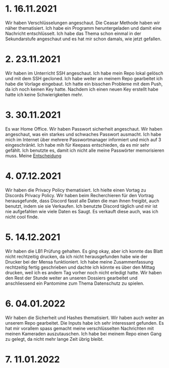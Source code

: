 # 1. 16.11.2021

Wir haben Verschlüsselungen angeschaut. Die Ceasar Methode haben wir näher thematisiert. Ich habe ein Programm heruntergeladen und damit eine Nachricht entschlüsselt. Ich habe das Thema schon einmal in der Sekundarstufe angeschaut und es hat mir schon damals, wie jetzt gefallen.

# 2. 23.11.2021

Wir haben im Unterricht SSH angeschaut. Ich habe mein Repo lokal gelösch und mit dem SSH gecloned. Ich habe weiter an meinem Repo gearbeitet ich habe die Vorlage eingebaut. Ich hatte ein bisschen Probleme mit dem Push, da ich noch keinen Key hatte. Nachdem ich einen neuen Key erstellt habe hatte ich keine Schwierigkeiten mehr.

# 3. 30.11.2021

Es war Home Office. Wir haben Passwort sicherheit angeschaut. Wir haben angeschaut, was ein starkes und schwaches Passwort ausmacht. Ich habe mich im Internet über mehrere Passwortmanager informiert und mich auf 3 eingeschränkt. Ich habe mih für Keepass entschieden, da es mir sehr gefählt. Ich benutzte es, damit ich nicht alle meine Passwörter memorisieren muss. Meine [Entscheidung](/03_Passwortverwaltung/)

# 4. 07.12.2021

Wir haben die Privacy Policy thematisiert. Ich hielte einen Vortag zu Discords Privacy Policy. Wir haben beim Recherchieren für den Vortrag herausgefunde, dass Discord fasst alle Daten die man ihnen freigibt, auch benutzt, indem sie sie Verkaufen. Ich benutzte Discord täglich und mir ist nie aufgefahlen wie viele Daten es Saugt. Es verkauft diese auch, was ich nicht cool finde.

# 5. 14.12.2021

Wir haben die LB1 Prüfung gehalten. Es ging okay, aber ich konnte das Blatt nicht rechtzeitig drucken, da ich nicht herausgefunden habe wie der Drucker bei der Mensa funktioniert. Ich habe meine Zusammenfassung rechtzeitig fertig geschrieben und dachte ich könnte es über den Mittag drucken, weil ich es andem Tag vorher noch nicht erledigt hatte. Wir haben den Rest der Stunde weiter an unseren Dossiers gearbeitet und anschliessend ein Pantomime zum Thema Datenschutz zu spielen.


# 6. 04.01.2022

Wir haben die Sicherheit und Hashes thematisiert. Wir haben auch weiter an unserem Repo gearbeitet. Die Inputs habe ich sehr interessant gefunden. Es hat mir vorallem spass gemacht meine verschlüsselten Nachrichten mit meinen Kameraden auszutauschen. Ich habe bei meinem Repo einen Gang zu gelegt, da nicht mehr lange Zeit übrig bleibt.

# 7. 11.01.2022